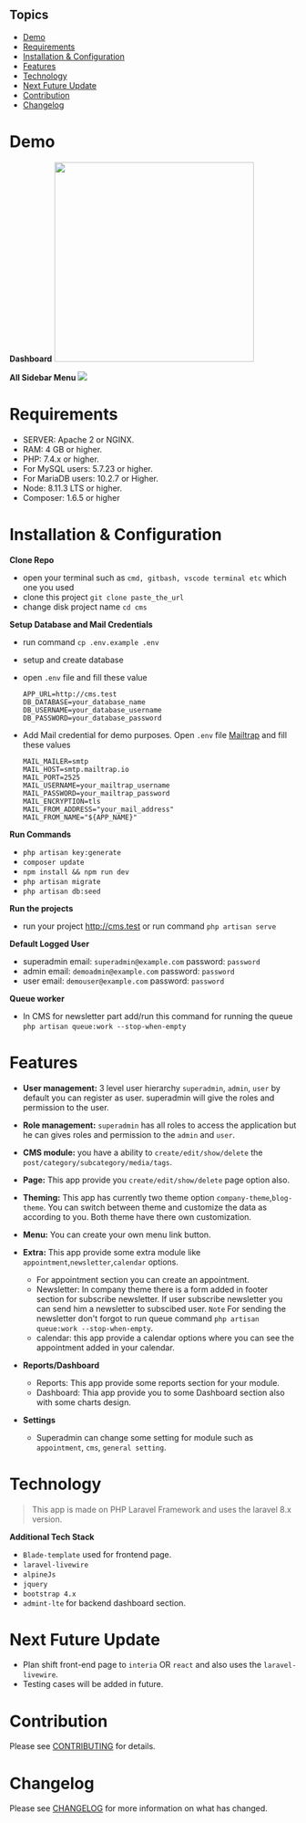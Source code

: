 ## Topics
- [Demo](#demo)
- [Requirements](#requirements)
- [Installation & Configuration](#installation--configuration)
- [Features](#features)
- [Technology](#technology)
- [Next Future Update](#next-future-update)
- [Contribution](#contribution)
- [Changelog](#changelog)

# Demo
**Dashboard**
<img src="https://i.imgur.com/2bMcRHI.png" height="350px">

**All Sidebar Menu**
<img src="https://i.imgur.com/Rtz6Blk.png">

# Requirements
  - SERVER: Apache 2 or NGINX.
  - RAM: 4 GB or higher.
  - PHP: 7.4.x or higher.
  - For MySQL users: 5.7.23 or higher.
  - For MariaDB users: 10.2.7 or Higher.
  - Node: 8.11.3 LTS or higher.
  - Composer: 1.6.5 or higher
# Installation & Configuration


**Clone Repo**
  - open your terminal such as `cmd, gitbash, vscode terminal etc` which one you used
  - clone this project `git clone paste_the_url`
  - change disk project name `cd cms`

**Setup Database and Mail Credentials**
  - run command `cp .env.example .env`
  - setup and create database
  - open `.env` file and fill these value

    ```
    APP_URL=http://cms.test
    DB_DATABASE=your_database_name
    DB_USERNAME=your_database_username
    DB_PASSWORD=your_database_password
    ```    

  - Add Mail credential for demo purposes. Open `.env` file <a href="https://mailtrap.io/" target="_blank" rel="noopener noreferrer">Mailtrap</a> and fill these values 

    ```
    MAIL_MAILER=smtp
    MAIL_HOST=smtp.mailtrap.io
    MAIL_PORT=2525
    MAIL_USERNAME=your_mailtrap_username
    MAIL_PASSWORD=your_mailtrap_password
    MAIL_ENCRYPTION=tls
    MAIL_FROM_ADDRESS="your_mail_address"
    MAIL_FROM_NAME="${APP_NAME}"
    ```

**Run Commands**

  - `php artisan key:generate`
  - `composer update`
  - `npm install && npm run dev`
  - `php artisan migrate`
  - `php artisan db:seed`

**Run the projects**
- run your project http://cms.test or run command `php artisan serve`

**Default Logged User**
- superadmin email: `superadmin@example.com` password: `password`
- admin email: `demoadmin@example.com` password: `password`
- user email: `demouser@example.com` password: `password`

**Queue worker**
- In CMS for newsletter part add/run this command for running the queue `php artisan queue:work --stop-when-empty`

# Features

- **User management:** 3 level user hierarchy `superadmin`, `admin`, `user` by default you can register as user. superadmin will give the roles and permission to the user.

- **Role management:** `superadmin` has all roles to access the application but he can gives roles and permission to the `admin` and `user`.
  
- **CMS module:** you have a ability to `create/edit/show/delete` the `post/category/subcategory/media/tags`.
  
- **Page:** This app provide you `create/edit/show/delete` page option also.

- **Theming:** This app has currently two theme option `company-theme`,`blog-theme`. You can switch between theme and customize the data as according to you. Both theme have there own customization.

- **Menu:** You can create your own menu link button.

- **Extra:** This app provide some extra module like `appointment`,`newsletter`,`calendar` options. 
  - For appointment section you can create an appointment.  
  - Newsletter: In company theme there is a form added in footer section for subscribe newsletter. If user subscribe newsletter you can send him a newsletter to subscibed user. `Note` For sending the newsletter don't forgot to run queue command `php artisan queue:work --stop-when-empty`.
  - calendar: this app provide a calendar options where you can see the appointment added in your calendar.

- **Reports/Dashboard**
  - Reports: This app provide some reports section for your module.
  - Dashboard: Thia app provide you to some Dashboard section also with some charts design.

- **Settings**
  - Superadmin can change some setting for module such as `appointment`, `cms`, `general setting`.

# Technology
> This app is made on PHP Laravel Framework and uses the laravel 8.x version.

**Additional Tech Stack** 
- `Blade-template` used for frontend page.
- `laravel-livewire`
- `alpineJs`
- `jquery`
- `bootstrap 4.x`
- `admint-lte` for backend dashboard section.

# Next Future Update
- Plan shift front-end page to `interia` OR `react` and also uses the `laravel-livewire`.
- Testing cases will be added in future.

# Contribution
Please see [CONTRIBUTING](https://github.com/digitalcrm/cms/blob/main/CONTRIBUTING.md) for details.
# Changelog
Please see [CHANGELOG](https://github.com/digitalcrm/cms/blob/main/CHANGELOG.md) for more information on what has changed.